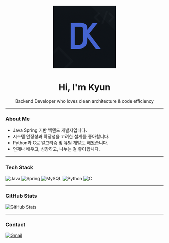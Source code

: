 <!-- dev.Kyun 로고 이미지 -->
<p align="center">
  <img src="https://github.com/Kyun-h/asset/blob/main/DK.png?raw=true" width="200"/>
</p>

<h1 align="center">Hi, I'm Kyun</h1>
<p align="center">Backend Developer who loves clean architecture & code efficiency</p>

---

### About Me

- Java Spring 기반 백엔드 개발자입니다.
- 시스템 안정성과 확장성을 고려한 설계를 좋아합니다.
- Python과 C로 알고리즘 및 유틸 개발도 해봤습니다.
- 언제나 배우고, 성장하고, 나누는 걸 좋아합니다.

---

### Tech Stack

![Java](https://img.shields.io/badge/Java-007396?style=for-the-badge&logo=openjdk&logoColor=white)
![Spring](https://img.shields.io/badge/Spring-6DB33F?style=for-the-badge&logo=spring&logoColor=white)
![MySQL](https://img.shields.io/badge/MySQL-4479A1?style=for-the-badge&logo=mysql&logoColor=white)
![Python](https://img.shields.io/badge/Python-3776AB?style=for-the-badge&logo=python&logoColor=white)
![C](https://img.shields.io/badge/C-00599C?style=for-the-badge&logo=c&logoColor=white)

---

### GitHub Stats

![GitHub Stats](https://github-readme-stats.vercel.app/api?username=your-username&show_icons=true&theme=tokyonight)

---

### Contact

[![Gmail](https://img.shields.io/badge/email-dev.kyun@gmail.com-red?style=flat-square&logo=gmail&logoColor=white)](mailto:dev.kyun@gmail.com)
